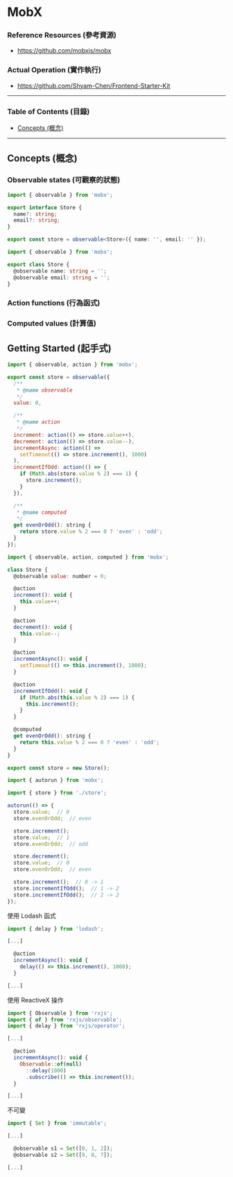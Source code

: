 # MobX

### Reference Resources (參考資源)

* https://github.com/mobxjs/mobx

### Actual Operation (實作執行)

* https://github.com/Shyam-Chen/Frontend-Starter-Kit

***

### Table of Contents (目錄)

* [Concepts (概念)](#concepts-概念)

***

## Concepts (概念)

### Observable states (可觀察的狀態)

```ts
import { observable } from 'mobx';

export interface Store {
  name?: string;
  email?: string;
}

export const store = observable<Store>({ name: '', email: '' });
```

```ts
import { observable } from 'mobx';

export class Store {
  @observable name: string = '';
  @observable email: string = '';
}
```

### Action functions (行為函式)



### Computed values (計算值)



## Getting Started (起手式)

```js
import { observable, action } from 'mobx';

export const store = observable({
  /**
   * @name observable
   */
  value: 0,

  /**
   * @name action
   */
  increment: action(() => store.value++),
  decrement: action(() => store.value--),
  incrementAsync: action(() =>
    setTimeout(() => store.increment(), 1000)
  ),
  incrementIfOdd: action(() => {
    if (Math.abs(store.value % 2) === 1) {
      store.increment();
    }
  }),

  /**
   * @name computed
   */
  get evenOrOdd(): string {
    return store.value % 2 === 0 ? 'even' : 'odd';
  }
});
```

```js
import { observable, action, computed } from 'mobx';

class Store {
  @observable value: number = 0;

  @action
  increment(): void {
    this.value++;
  }

  @action
  decrement(): void {
    this.value--;
  }

  @action
  incrementAsync(): void {
    setTimeout(() => this.increment(), 1000);
  }

  @action
  incrementIfOdd(): void {
    if (Math.abs(this.value % 2) === 1) {
      this.increment();
    }
  }

  @computed
  get evenOrOdd(): string {
    return this.value % 2 === 0 ? 'even' : 'odd';
  }
}

export const store = new Store();
```

```js
import { autorun } from 'mobx';

import { store } from './store';

autorun(() => {
  store.value;  // 0
  store.evenOrOdd;  // even

  store.increment();
  store.value;  // 1
  store.evenOrOdd;  // odd

  store.decrement();
  store.value;  // 0
  store.evenOrOdd;  // even

  store.increment();  // 0 -> 1
  store.incrementIfOdd();  // 1 -> 2
  store.incrementIfOdd();  // 2 -> 2
});
```

使用 Lodash 函式

```js
import { delay } from 'lodash';

[...]

  @action
  incrementAsync(): void {
    delay(() => this.increment(), 1000);
  }

[...]
```

使用 ReactiveX 操作

```js
import { Observable } from 'rxjs';
import { of } from 'rxjs/observable';
import { delay } from 'rxjs/operator';

[...]

  @action
  incrementAsync(): void {
    Observable::of(null)
      ::delay(1000)
      .subscribe(() => this.increment());
  }

[...]
```

不可變

```js
import { Set } from 'immutable';

[...]

  @observable s1 = Set([0, 1, 2]);
  @observable s2 = Set([9, 8, 7]);

[...]
```
